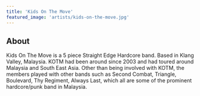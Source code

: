 ```yaml
---
title: 'Kids On The Move'
featured_image: 'artists/kids-on-the-move.jpg'
---
```


## About

Kids On The Move is a 5 piece Straight Edge Hardcore band. Based in Klang Valley, Malaysia. KOTM had been around since 2003 and had toured around Malaysia and South East Asia. Other than being involved with KOTM, the members played with other bands such as Second Combat, Triangle, Boulevard, Thy Regiment, Always Last, which all are some of the prominent hardcore/punk band in Malaysia.
